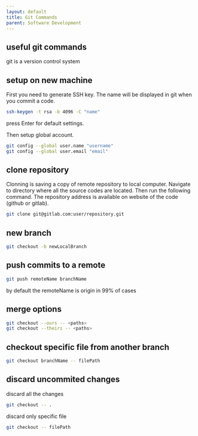 ```yaml
---
layout: default
title: Git Commands
parent: Software Development
---
```



## useful git commands

git is a version control system

## setup on new machine

First you need to generate SSH key. The name will be displayed in git when you commit a code.

```bash
ssh-keygen -t rsa -b 4096 -C "name"
```

press Enter for default settings.

Then setup global account.

```bash
git config --global user.name "username"
git config --global user.email "email"
```

## clone repository

Clonning is saving a copy of remote repository to local computer. Navigate to directory where all the source codes are located. Then run the following command. The repository address is available on website of the code (github or gitlab).

```bash
git clone git@gitlab.com:user/repository.git
```

## new branch

```bash
git checkout -b newLocalBranch
```


## push commits to a remote

```bash
git push remoteName branchName
```

by default the remoteName is origin in 99% of cases

## merge options

```bash
git checkout --ours -- <paths>
git checkout --theirs -- <paths>
```

## checkout specific file from another branch

```bash
git checkout branchName -- filePath
```

## discard uncommited changes

discard all the changes

```bash
git checkout -- .
```

discard only specific file

```bash
git checkout -- filePath
```
